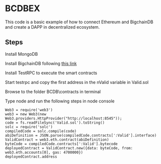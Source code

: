 # BCDBEX
This code is a basic example of how to connect Ethereum and BigchainDB and create a DAPP in decentralized ecosystem.

## Steps
Install MongoDB

Install BigchainDB following [this link](https://docs.bigchaindb.com/projects/server/en/latest/quickstart.html)

Install TestRPC to execute the smart contracts

Start testrpc and copy the first address in the nValid variable in Valid.sol

Browse to the folder BCDB\contracts in terminal

Type node and run the following steps in node console

    Web3 = require('web3')
    web3 = new Web3(new Web3.providers.HttpProvider("http://localhost:8545"));
    code = fs.readFileSync('Valid.sol').toString()
    solc = require('solc')
    compiledCode = solc.compile(code)
    abiDefinition = JSON.parse(compiledCode.contracts[':Valid'].interface)
    ValidContract = web3.eth.contract(abiDefinition)
    byteCode = compiledCode.contracts[':Valid'].bytecode
  	deployedContract = ValidContract.new({data: byteCode, from: web3.eth.accounts[0], gas: 4700000})
	deployedContract.address
